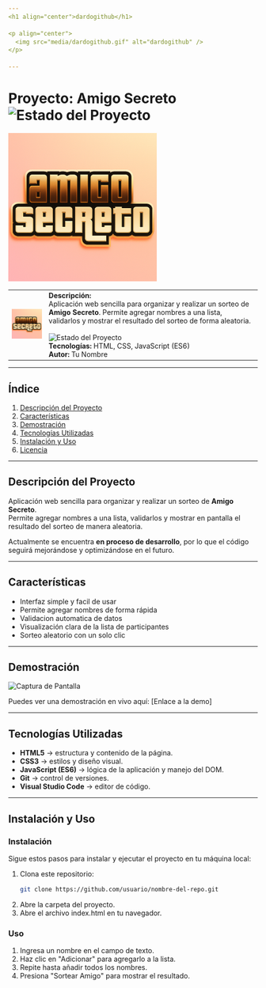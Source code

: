 ```yaml
---
<h1 align="center">dardogithub</h1>

<p align="center">
  <img src="media/dardogithub.gif" alt="dardogithub" />
</p>

---
```


#  Proyecto: Amigo Secreto  ![Estado del Proyecto](https://img.shields.io/badge/estado-en%20desarrollo-yellow)

<img src="media/amigoSecreto.png" alt="Logo del Proyecto" width="300">


<table>
  <tr>
    <td>
      <img src="media/amigoSecreto.png" alt="Logo del Proyecto" width="200">
    </td>
    <td>
      <strong> Descripción:</strong><br>
      Aplicación web sencilla para organizar y realizar un sorteo de <b>Amigo Secreto</b>.  
      Permite agregar nombres a una lista, validarlos y mostrar el resultado del sorteo de forma aleatoria.  
      <br><br>
      <strong></strong> <img src="https://img.shields.io/badge/Estado-en%20desarrollo-yellow" alt="Estado del Proyecto"><br>
      <strong>Tecnologías:</strong> HTML, CSS, JavaScript (ES6)<br>
      <strong>Autor:</strong> Tu Nombre
    </td>
  </tr>
</table>



---

##  Índice

1. [Descripción del Proyecto](#descripción-del-proyecto)
2. [Características](#características)
4. [Demostración](#demostración)
5. [Tecnologías Utilizadas](#tecnologías-utilizadas)
6. [Instalación y Uso](#Instalación-y-Uso)
8. [Licencia](#licencia)

---

## Descripción del Proyecto

Aplicación web sencilla para organizar y realizar un sorteo de **Amigo Secreto**.  
Permite agregar nombres a una lista, validarlos y mostrar en pantalla el resultado del sorteo de manera aleatoria.

Actualmente se encuentra **en proceso de desarrollo**, por lo que el código seguirá mejorándose y optimizándose en el futuro.

---

##  Características

- Interfaz simple y facil de usar
- Permite agregar nombres de forma rápida
- Validacion automatica de datos
- Visualización clara de la lista de participantes
- Sorteo aleatorio con un solo clic

---

##  Demostración

![Captura de Pantalla](ruta/a/tu/captura.png)

Puedes ver una demostración en vivo aquí: [Enlace a la demo]

---

##  Tecnologías Utilizadas

- **HTML5** → estructura y contenido de la página.
- **CSS3** → estilos y diseño visual.
- **JavaScript (ES6)** → lógica de la aplicación y manejo del DOM.
- **Git** → control de versiones.
- **Visual Studio Code** → editor de código.

---

##  Instalación y Uso

### Instalación

Sigue estos pasos para instalar y ejecutar el proyecto en tu máquina local:

1. Clona este repositorio:
   ```bash
   git clone https://github.com/usuario/nombre-del-repo.git
2. Abre la carpeta del proyecto.
3. Abre el archivo index.html en tu navegador.

### Uso

1. Ingresa un nombre en el campo de texto.
3. Haz clic en "Adicionar" para agregarlo a la lista.
4. Repite hasta añadir todos los nombres.
5. Presiona "Sortear Amigo" para mostrar el resultado.

   
